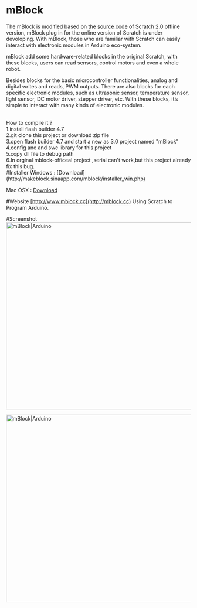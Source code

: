# mBlock
The mBlock is modified based on the [source code](https://github.com/LLK/scratch-flash) of Scratch 2.0 offline version, mBlock plug in for the online version of Scratch is under devoloping. With mBlock, those who are familiar with Scratch can easily interact with electronic modules in Arduino eco-system.

mBlock add some hardware-related blocks in the original Scratch, with these blocks, users can read sensors, control motors and even a whole robot.

Besides blocks for the basic microcontroller functionalities, analog and digital writes and reads, PWM outputs. There are also blocks for each specific electronic modules, such as ultrasonic sensor, temperature sensor, light sensor, DC motor driver, stepper driver, etc. With these blocks, it’s simple to interact with many kinds of electronic modules.

<br>
How to compile it ?<br>
1.install flash builder 4.7 <br>
2.git clone this project  or download zip file<br>
3.open flash builder 4.7 and start a new as 3.0 project named "mBlock"<br>
4.config ane and swc library for this project<br>
5.copy dll file to debug path<br>
6.In orginal  mblock-officeal project ,serial can't work,but this project already fix this bug.<br>
#Installer
Windows : [Download](http://makeblock.sinaapp.com/mblock/installer_win.php)

Mac OSX : [Download](http://makeblock.sinaapp.com/mblock/installer_mac.php)
 
#Website
[http://www.mblock.cc](http://mblock.cc) Using Scratch to Program Arduino. 

#Screenshot
<img src="http://mblock.cc/wp-content/uploads/2014/08/Mblock_web_04.jpg" width = "512"  alt="mBlock|Arduino" />

<img src="http://mblock.cc/wp-content/uploads/2014/08/Mblock_web_02.jpg" width = "512"  alt="mBlock|Arduino" />
